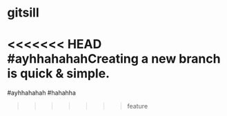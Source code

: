# gitsill
<<<<<<< HEAD
#ayhhahahahCreating a new branch is quick & simple.
=======
#ayhhahahah
#hahahha
>>>>>>> feature
